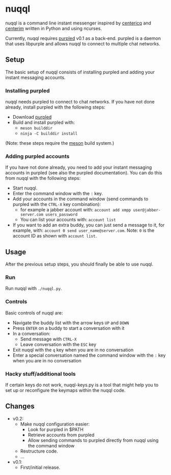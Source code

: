 # nuqql

nuqql is a command line instant messenger inspired by
[centericq](http://thekonst.net/centericq/) and
[centerim](http://www.centerim.org) written in Python and using ncurses.

Currently, nuqql requires [purpled](https://github.com/hwipl/purpled) v0.1 as
a back-end. purpled is a daemon that uses libpurple and allows nuqql to
connect to multiple chat networks.

## Setup

The basic setup of nuqql consists of installing purpled and adding your instant
messaging accounts.

### Installing purpled

nuqql needs purpled to connect to chat networks. If you have not done already,
install purpled with the following steps:

* Download [purpled](https://github.com/hwipl/purpled)
* Build and install purpled with:
  * `meson builddir`
  * `ninja -C builddir install`

(Note: these steps require the [meson](https://mesonbuild.com/) build system.)

### Adding purpled accounts

If you have not done already, you need to add your instant messaging accounts
in purpled (see also the purpled documentation). You can do this from nuqql
with the following steps:

* Start nuqql.
* Enter the command window with the `:` key.
* Add your accounts in the command window (send commands to purpled with the
  `CTRL-X` key combination):
  * for example a jabber account with:
    `account add xmpp user@jabber-server.com users_password`
  * You can list your accounts with: `account list`
* If you want to add an extra buddy, you can just send a message to it, for
  example, with: `account 0 send user_name@server.com`. Note: `0` is the
  account ID as shown with `account list`.

## Usage

After the previous setup steps, you should finally be able to use nuqql.

### Run

Run nuqql with `./nuqql.py`.

### Controls

Basic controls of nuqql are:

* Navigate the buddy list with the arrow keys `UP` and `DOWN`
* Press `ENTER` on a buddy to start a conversation with it
* In a conversation:
  * Send message with `CTRL-X`
  * Leave conversation with the `ESC` key
* Exit nuqql with the `q` key when you are in no conversation
* Enter a special conversation named the command window with the `:` key when
  you are in no conversation

### Hacky stuff/additional tools

If certain keys do not work, nuqql-keys.py is a tool that might help you to set
up or reconfigure the keymaps within the nuqql code.

## Changes
* v0.2:
  * Make nuqql configuration easier:
    * Look for purpled in $PATH
    * Retrieve accounts from purpled
    * Allow sending commands to purpled directly from nuqql using the command
      window
  * Restructure code.
  * ...
* v0.1:
  * First/initial release.
